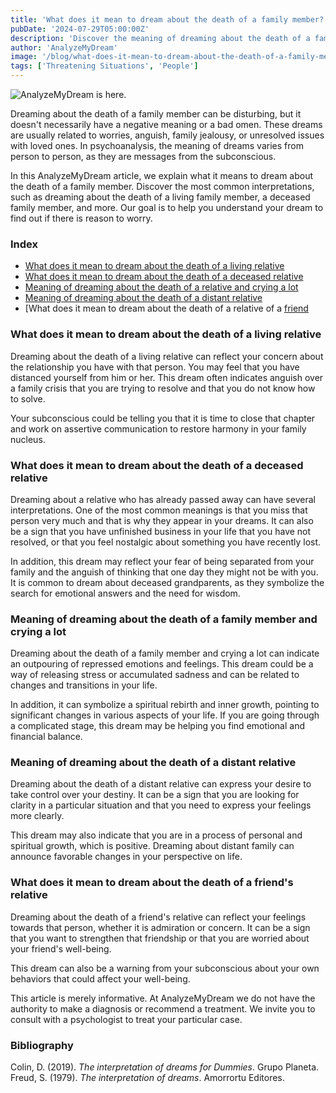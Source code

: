 ```yaml
---
title: 'What does it mean to dream about the death of a family member?'
pubDate: '2024-07-29T05:00:00Z'
description: 'Discover the meaning of dreaming about the death of a family member, whether living or deceased, and how to interpret these dreams according to your personal situation.'
author: 'AnalyzeMyDream'
image: '/blog/what-does-it-mean-to-dream-about-the-death-of-a-family-member.jpeg'
tags: ['Threatening Situations', 'People']
---
```


![AnalyzeMyDream is here.](/blog/what-does-it-mean-to-dream-about-the-death-of-a-family-member.jpeg)

Dreaming about the death of a family member can be disturbing, but it doesn't necessarily have a negative meaning or a bad omen. These dreams are usually related to worries, anguish, family jealousy, or unresolved issues with loved ones. In psychoanalysis, the meaning of dreams varies from person to person, as they are messages from the subconscious.

In this AnalyzeMyDream article, we explain what it means to dream about the death of a family member. Discover the most common interpretations, such as dreaming about the death of a living family member, a deceased family member, and more. Our goal is to help you understand your dream to find out if there is reason to worry.

### Index

- [What does it mean to dream about the death of a living relative](#what-does-it-mean-to-dream-about-the-death-of-a-living-relative)
- [What does it mean to dream about the death of a deceased relative](#what-does-it-mean-to-dream-about-the-death-of-a-deceased-relative)
- [Meaning of dreaming about the death of a relative and crying a lot](#meaning-of-dreaming-about-the-death-of-a-relative-and-crying-a-lot)
- [Meaning of dreaming about the death of a distant relative](#meaning-of-dreaming-about-the-death-of-a-distant-relative)
- [What does it mean to dream about the death of a relative of a [friend](#what-does-it-mean-to-dream-about-the-death-of-a-friend's-relative)

### What does it mean to dream about the death of a living relative

Dreaming about the death of a living relative can reflect your concern about the relationship you have with that person. You may feel that you have distanced yourself from him or her. This dream often indicates anguish over a family crisis that you are trying to resolve and that you do not know how to solve.

Your subconscious could be telling you that it is time to close that chapter and work on assertive communication to restore harmony in your family nucleus.

### What does it mean to dream about the death of a deceased relative

Dreaming about a relative who has already passed away can have several interpretations. One of the most common meanings is that you miss that person very much and that is why they appear in your dreams. It can also be a sign that you have unfinished business in your life that you have not resolved, or that you feel nostalgic about something you have recently lost.

In addition, this dream may reflect your fear of being separated from your family and the anguish of thinking that one day they might not be with you. It is common to dream about deceased grandparents, as they symbolize the search for emotional answers and the need for wisdom.

### Meaning of dreaming about the death of a family member and crying a lot

Dreaming about the death of a family member and crying a lot can indicate an outpouring of repressed emotions and feelings. This dream could be a way of releasing stress or accumulated sadness and can be related to changes and transitions in your life.

In addition, it can symbolize a spiritual rebirth and inner growth, pointing to significant changes in various aspects of your life. If you are going through a complicated stage, this dream may be helping you find emotional and financial balance.

### Meaning of dreaming about the death of a distant relative

Dreaming about the death of a distant relative can express your desire to take control over your destiny. It can be a sign that you are looking for clarity in a particular situation and that you need to express your feelings more clearly.

This dream may also indicate that you are in a process of personal and spiritual growth, which is positive. Dreaming about distant family can announce favorable changes in your perspective on life.

### What does it mean to dream about the death of a friend's relative

Dreaming about the death of a friend's relative can reflect your feelings towards that person, whether it is admiration or concern. It can be a sign that you want to strengthen that friendship or that you are worried about your friend's well-being.

This dream can also be a warning from your subconscious about your own behaviors that could affect your well-being.

This article is merely informative. At AnalyzeMyDream we do not have the authority to make a diagnosis or recommend a treatment. We invite you to consult with a psychologist to treat your particular case.

### Bibliography

Colin, D. (2019). *The interpretation of dreams for Dummies*. Grupo Planeta. 
Freud, S. (1979). *The interpretation of dreams*. Amorrortu Editores.
